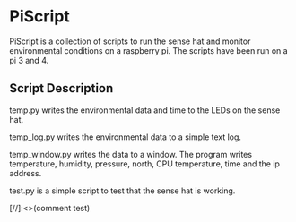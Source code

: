 # PiScript


PiScript is a collection of scripts to run the sense hat and monitor environmental conditions on a raspberry pi. The scripts have been run on a pi 3 and 4.

## Script Description

temp.py writes the environmental data and time to the LEDs on the sense hat.

temp_log.py writes the environmental data to a simple text log.

temp_window.py writes the data to a window. The program writes temperature, humidity, pressure, north, CPU temperature, time and the ip address.

test.py is a simple script to test that the sense hat is working.

[//]:<>(comment test)
